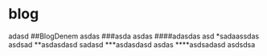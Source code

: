 # blog
adasd
##BlogDenem
asdas
###asda
asdas
####adasdas
asd
*sadaassdas
asdsad
**asdasdasd
sadasd
***asdasdasd
asdas
****asdsadasd
asdsdsa
